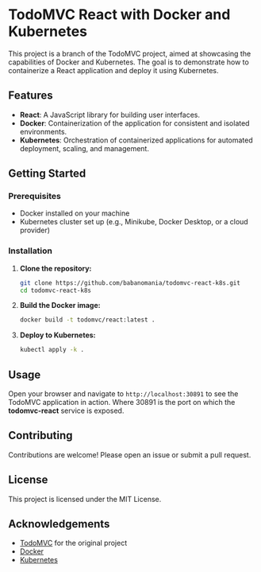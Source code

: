 # TodoMVC React with Docker and Kubernetes

This project is a branch of the TodoMVC project, aimed at showcasing the capabilities of Docker and Kubernetes. The goal is to demonstrate how to containerize a React application and deploy it using Kubernetes.

## Features

- **React**: A JavaScript library for building user interfaces.
- **Docker**: Containerization of the application for consistent and isolated environments.
- **Kubernetes**: Orchestration of containerized applications for automated deployment, scaling, and management.

## Getting Started

### Prerequisites

- Docker installed on your machine
- Kubernetes cluster set up (e.g., Minikube, Docker Desktop, or a cloud provider)

### Installation

1. **Clone the repository:**
    ```sh
    git clone https://github.com/babanomania/todomvc-react-k8s.git
    cd todomvc-react-k8s
    ```

2. **Build the Docker image:**
    ```sh
    docker build -t todomvc/react:latest .
    ```

3. **Deploy to Kubernetes:**
    ```sh
    kubectl apply -k .
    ```

## Usage

Open your browser and navigate to `http://localhost:30891` to see the TodoMVC application in action. Where 30891 is the port on which the **todomvc-react** service is exposed.

## Contributing

Contributions are welcome! Please open an issue or submit a pull request.

## License

This project is licensed under the MIT License.

## Acknowledgements

- [TodoMVC](https://todomvc.com/) for the original project
- [Docker](https://www.docker.com/)
- [Kubernetes](https://kubernetes.io/)
